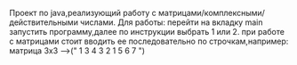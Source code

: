 Проект по java,реализующий работу с матрицами/комплексными/действительными числами.
Для работы: перейти на вкладку main запустить программу,далее по инструкции выбрать 1 или 2.
при работе с матрицами стоит вводить ее последовательно по строчкам,например:
матрица 3х3 -->(" 1 3 4
                  3 2 1
                  5 6 7  ")
                

